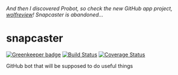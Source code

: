 _And then I discovered Probot, so check the new GitHub app project, [wolfreview](https://github.com/Raul6469/wolfreview)! Snapcaster is abandoned..._

# snapcaster

[![Greenkeeper badge](https://badges.greenkeeper.io/Raul6469/snapcaster.svg)](https://greenkeeper.io/)
[![Build Status](https://travis-ci.org/Raul6469/snapcaster.svg?branch=master)](https://travis-ci.org/Raul6469/snapcaster)
[![Coverage Status](https://coveralls.io/repos/github/Raul6469/snapcaster/badge.svg?branch=master)](https://coveralls.io/github/Raul6469/snapcaster?branch=master)

GitHub bot that will be supposed to do useful things

